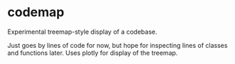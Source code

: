 # codemap

Experimental treemap-style display of a codebase.

Just goes by lines of code for now, but hope for inspecting lines
of classes and functions later. Uses plotly for display of the treemap.

